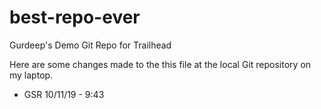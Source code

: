 # best-repo-ever
Gurdeep's Demo Git Repo for Trailhead

Here are some changes made to the this file at the local Git repository on my laptop.
 - GSR 10/11/19 - 9:43
